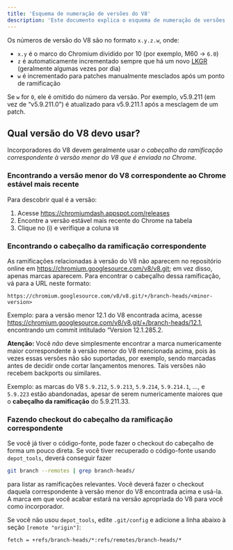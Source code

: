 ```yaml
---
title: 'Esquema de numeração de versões do V8'
description: 'Este documento explica o esquema de numeração de versões do V8.'
---
```

Os números de versão do V8 são no formato `x.y.z.w`, onde:

- `x.y` é o marco do Chromium dividido por 10 (por exemplo, M60 → `6.0`)
- `z` é automaticamente incrementado sempre que há um novo [LKGR](https://www.chromium.org/chromium-os/developer-library/glossary/#acronyms) (geralmente algumas vezes por dia)
- `w` é incrementado para patches manualmente mesclados após um ponto de ramificação

Se `w` for `0`, ele é omitido do número da versão. Por exemplo, v5.9.211 (em vez de “v5.9.211.0”) é atualizado para v5.9.211.1 após a mesclagem de um patch.

## Qual versão do V8 devo usar?

Incorporadores do V8 devem geralmente usar *o cabeçalho da ramificação correspondente à versão menor do V8 que é enviada no Chrome*.

### Encontrando a versão menor do V8 correspondente ao Chrome estável mais recente

Para descobrir qual é a versão:

1. Acesse https://chromiumdash.appspot.com/releases
2. Encontre a versão estável mais recente do Chrome na tabela
3. Clique no (i) e verifique a coluna `V8`


### Encontrando o cabeçalho da ramificação correspondente

As ramificações relacionadas à versão do V8 não aparecem no repositório online em https://chromium.googlesource.com/v8/v8.git; em vez disso, apenas marcas aparecem. Para encontrar o cabeçalho dessa ramificação, vá para a URL neste formato:

```
https://chromium.googlesource.com/v8/v8.git/+/branch-heads/<minor-version>
```

Exemplo: para a versão menor 12.1 do V8 encontrada acima, acesse https://chromium.googlesource.com/v8/v8.git/+/branch-heads/12.1, encontrando um commit intitulado “Version 12.1.285.2.

**Atenção:** Você *não* deve simplesmente encontrar a marca numericamente maior correspondente à versão menor do V8 mencionada acima, pois às vezes essas versões não são suportadas, por exemplo, sendo marcadas antes de decidir onde cortar lançamentos menores. Tais versões não recebem backports ou similares.

Exemplo: as marcas do V8 `5.9.212`, `5.9.213`, `5.9.214`, `5.9.214.1`, …, e `5.9.223` estão abandonadas, apesar de serem numericamente maiores que o **cabeçalho da ramificação** do 5.9.211.33.

### Fazendo checkout do cabeçalho da ramificação correspondente

Se você já tiver o código-fonte, pode fazer o checkout do cabeçalho de forma um pouco direta. Se você tiver recuperado o código-fonte usando `depot_tools`, deverá conseguir fazer

```bash
git branch --remotes | grep branch-heads/
```

para listar as ramificações relevantes. Você deverá fazer o checkout daquela correspondente à versão menor do V8 encontrada acima e usá-la. A marca em que você acabar estará na versão apropriada do V8 para você como incorporador.

Se você não usou `depot_tools`, edite `.git/config` e adicione a linha abaixo à seção `[remote "origin"]`:

```
fetch = +refs/branch-heads/*:refs/remotes/branch-heads/*
```
